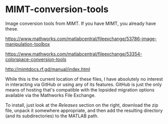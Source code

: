 # MIMT-conversion-tools
Image conversion tools from MIMT.  If you have MIMT, you already have these.

https://www.mathworks.com/matlabcentral/fileexchange/53786-image-manipulation-toolbox

https://www.mathworks.com/matlabcentral/fileexchange/53354-colorspace-conversion-tools

http://mimtdocs.rf.gd/manual/index.html

While this is the current location of these files, I have absolutely no interest in interacting via GitHub or using any of its features.  GitHub is just the only means of hosting that's compatible with the lopsided migration options available via the Mathworks File Exchange.

To install, just look at the *Releases* section on the right, download the zip file, unpack it somewhere appropriate, and then add the resulting directory (and its subdirectories) to the MATLAB path. 





